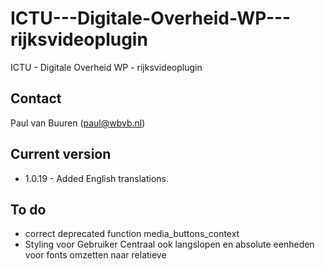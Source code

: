 # ICTU---Digitale-Overheid-WP---rijksvideoplugin
ICTU - Digitale Overheid WP - rijksvideoplugin

## Contact
Paul van Buuren (paul@wbvb.nl)

## Current version
* 1.0.19 - Added English translations.

## To do
* correct deprecated function media_buttons_context
* Styling voor Gebruiker Centraal ook langslopen en absolute eenheden voor fonts omzetten naar relatieve
